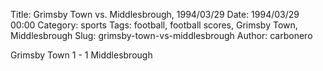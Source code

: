 Title: Grimsby Town vs. Middlesbrough, 1994/03/29
Date: 1994/03/29 00:00
Category: sports
Tags: football, football scores, Grimsby Town, Middlesbrough
Slug: grimsby-town-vs-middlesbrough
Author: carbonero


Grimsby Town 1 - 1 Middlesbrough
